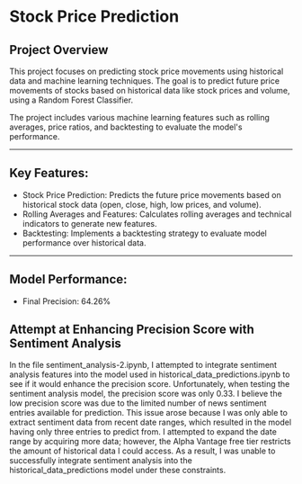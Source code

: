 # Stock Price Prediction

## Project Overview

This project focuses on predicting stock price movements using historical data and machine learning techniques. The goal is to predict future price movements of stocks based on historical data like stock prices and volume, using a Random Forest Classifier.

The project includes various machine learning features such as rolling averages, price ratios, and backtesting to evaluate the model's performance.

---

## Key Features:
- Stock Price Prediction: Predicts the future price movements based on historical stock data (open, close, high, low prices, and volume).
- Rolling Averages and Features: Calculates rolling averages and technical indicators to generate new features.
- Backtesting: Implements a backtesting strategy to evaluate model performance over historical data.

---

## Model Performance:
- Final Precision: 64.26%

## Attempt at Enhancing Precision Score with Sentiment Analysis

In the file sentiment_analysis-2.ipynb, I attempted to integrate sentiment analysis features into the model used in historical_data_predictions.ipynb to see if it would enhance the precision score. Unfortunately, when testing the sentiment analysis model, the precision score was only 0.33. I believe the low precision score was due to the limited number of news sentiment entries available for prediction. This issue arose because I was only able to extract sentiment data from recent date ranges, which resulted in the model having only three entries to predict from. I attempted to expand the date range by acquiring more data; however, the Alpha Vantage free tier restricts the amount of historical data I could access. As a result, I was unable to successfully integrate sentiment analysis into the historical_data_predictions model under these constraints.


